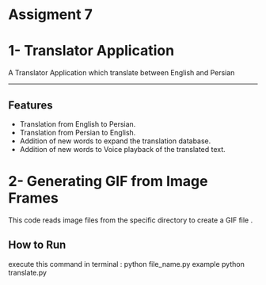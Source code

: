 # Assigment 7

# 1- Translator Application 

A Translator Application which translate between English and Persian

---

## Features
- Translation from English to Persian.
- Translation from Persian to English.
- Addition of new words to expand the translation database.
- Addition of new words to Voice playback of the translated text.

# 2- Generating GIF from Image Frames

This code reads image files from the specific directory  to create a GIF file .

## How to Run
 
execute this command in terminal :
python file_name.py
example python  translate.py 
